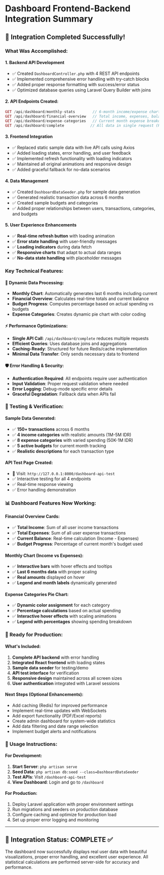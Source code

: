 # Dashboard Frontend-Backend Integration Summary

## 🎯 **Integration Completed Successfully!**

### **What Was Accomplished:**

#### 1. **Backend API Development**
- ✅ Created `DashboardController.php` with 4 REST API endpoints
- ✅ Implemented comprehensive error handling with try-catch blocks
- ✅ Added proper response formatting with success/error status
- ✅ Optimized database queries using Laravel Query Builder with joins

#### 2. **API Endpoints Created:**
```php
GET /api/dashboard/monthly-stats        // 6-month income/expense chart data
GET /api/dashboard/financial-overview   // Total income, expenses, balance, budget progress
GET /api/dashboard/expense-categories   // Current month expense breakdown (pie chart)
GET /api/dashboard/complete            // All data in single request (RECOMMENDED)
```

#### 3. **Frontend Integration**
- ✅ Replaced static sample data with live API calls using Axios
- ✅ Added loading states, error handling, and user feedback
- ✅ Implemented refresh functionality with loading indicators
- ✅ Maintained all original animations and responsive design
- ✅ Added graceful fallback for no-data scenarios

#### 4. **Data Management**
- ✅ Created `DashboardDataSeeder.php` for sample data generation
- ✅ Generated realistic transaction data across 6 months
- ✅ Created sample budgets and categories
- ✅ Added proper relationships between users, transactions, categories, and budgets

#### 5. **User Experience Enhancements**
- ✅ **Real-time refresh button** with loading animation
- ✅ **Error state handling** with user-friendly messages
- ✅ **Loading indicators** during data fetch
- ✅ **Responsive charts** that adapt to actual data ranges
- ✅ **No-data state handling** with placeholder messages

### **Key Technical Features:**

#### **🔄 Dynamic Data Processing:**
- **Monthly Chart**: Automatically generates last 6 months including current
- **Financial Overview**: Calculates real-time totals and current balance
- **Budget Progress**: Computes percentage based on actual spending vs budgets
- **Expense Categories**: Creates dynamic pie chart with color coding

#### **⚡ Performance Optimizations:**
- **Single API Call**: `/api/dashboard/complete` reduces multiple requests
- **Efficient Queries**: Uses database joins and aggregations
- **Caching-Ready**: Structured for future Redis/cache implementation
- **Minimal Data Transfer**: Only sends necessary data to frontend

#### **🛡️ Error Handling & Security:**
- **Authentication Required**: All endpoints require user authentication
- **Input Validation**: Proper request validation where needed
- **Error Logging**: Debug-mode specific error details
- **Graceful Degradation**: Fallback data when APIs fail

### **🧪 Testing & Verification:**

#### **Sample Data Generated:**
- ✅ **150+ transactions** across 6 months
- ✅ **4 income categories** with realistic amounts (1M-5M IDR)
- ✅ **8 expense categories** with varied spending (50K-1M IDR) 
- ✅ **5 active budgets** for current month tracking
- ✅ **Realistic descriptions** for each transaction type

#### **API Test Page Created:**
- 📍 Visit: `http://127.0.0.1:8000/dashboard-api-test`
- ✅ Interactive testing for all 4 endpoints
- ✅ Real-time response viewing
- ✅ Error handling demonstration

### **📊 Dashboard Features Now Working:**

#### **Financial Overview Cards:**
- ✅ **Total Income**: Sum of all user income transactions
- ✅ **Total Expenses**: Sum of all user expense transactions  
- ✅ **Current Balance**: Real-time calculation (Income - Expenses)
- ✅ **Budget Progress**: Percentage of current month's budget used

#### **Monthly Chart (Income vs Expenses):**
- ✅ **Interactive bars** with hover effects and tooltips
- ✅ **Last 6 months data** with proper scaling
- ✅ **Real amounts** displayed on hover
- ✅ **Legend and month labels** dynamically generated

#### **Expense Categories Pie Chart:**
- ✅ **Dynamic color assignment** for each category
- ✅ **Percentage calculations** based on actual spending
- ✅ **Interactive hover effects** with scaling animations
- ✅ **Legend with percentages** showing spending breakdown

### **🚀 Ready for Production:**

#### **What's Included:**
1. **Complete API backend** with error handling
2. **Integrated React frontend** with loading states
3. **Sample data seeder** for testing/demo
4. **API test interface** for verification
5. **Responsive design** maintained across all screen sizes
6. **User authentication** integrated with Laravel sessions

#### **Next Steps (Optional Enhancements):**
- Add caching (Redis) for improved performance
- Implement real-time updates with WebSockets
- Add export functionality (PDF/Excel reports)
- Create admin dashboard for system-wide statistics
- Add data filtering and date range selection
- Implement budget alerts and notifications

### **🔧 Usage Instructions:**

#### **For Development:**
1. **Start Server**: `php artisan serve`
2. **Seed Data**: `php artisan db:seed --class=DashboardDataSeeder`
3. **Test APIs**: Visit `/dashboard-api-test`
4. **View Dashboard**: Login and go to `/dashboard`

#### **For Production:**
1. Deploy Laravel application with proper environment settings
2. Run migrations and seeders on production database
3. Configure caching and optimize for production load
4. Set up proper error logging and monitoring

---

## 🎉 **Integration Status: COMPLETE** ✅

The dashboard now successfully displays real user data with beautiful visualizations, proper error handling, and excellent user experience. All statistical calculations are performed server-side for accuracy and performance.